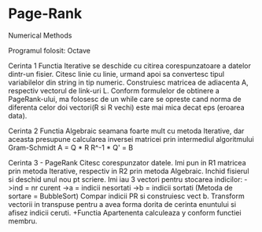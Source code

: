 # Page-Rank
Numerical Methods

Programul folosit: Octave

Cerinta 1
Functia Iterative se deschide cu citirea corespunzatoare a datelor dintr-un fisier. Citesc linie cu linie, urmand apoi sa convertesc tipul variabilelor din string in tip numeric. Construiesc matricea de adiacenta A, respectiv vectorul de link-uri L. Conform formulelor de obtinere a PageRank-ului, ma folosesc de un while care se opreste cand norma de diferenta celor doi vectori(R si R vechi) este mai mica decat eps (eroarea data).

Cerinta 2
Functia Algebraic seamana foarte mult cu metoda Iterative, dar aceasta presupune calcularea inversei matricei prin intermediul algoritmului Gram-Schmidt
A = Q * R
R^-1 * Q' = B

Cerinta 3 - PageRank
Citesc corespunzator datele. Imi pun in R1 matricea prin metoda Iterative, respectiv in R2 prin metoda Algebraic. Inchid fisierul si deschid unul nou pt scriere.
Imi iau 3 vectori pentru stocarea indicilor:
->ind = nr curent
->a = indicii nesortati
->b = indicii sortati (Metoda de sortare = BubbleSort)
Compar indicii PR si construiesc vect b.
Transform vectorii in transpuse pentru a avea forma dorita de
cerinta enuntului si afisez indicii ceruti. 
+Functia Apartenenta calculeaza y conform functiei membru.
